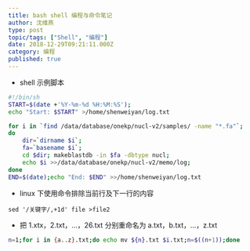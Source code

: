 ```yaml
---
title: bash shell 编程与命令笔记
author: 沈维燕
type: post
topic/tags: ["Shell", "编程"]
date: 2018-12-29T09:21:11.000Z
category: 编程
published: true
---
```


- shell 示例脚本

```bash
#!/bin/sh
START=$(date +'%Y-%m-%d %H:%M:%S');
echo "Start: $START" >/home/shenweiyan/log.txt

for i in `find /data/database/onekp/nucl-v2/samples/ -name "*.fa"`;
do
    dir=`dirname $i`;
    fa=`basename $i`;
    cd $dir; makeblastdb -in $fa -dbtype nucl;
    echo $i >>/data/database/onekp/nucl-v2/memo/log;
done 
END=$(date);echo "End: $END" >>/home/shenweiyan/log.txt
```

- linux 下使用命令排除当前行及下一行的内容

```shell
sed '/关键字/,+1d' file >file2
```

- 把 1.xtx，2.txt，...，26.txt 分别重命名为 a.txt，b.txt，...，z.txt

```bash
n=1;for i in {a..z}.txt;do echo mv ${n}.txt $i.txt;n=$((n+1));done
```

